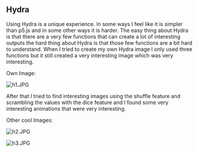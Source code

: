 ## Hydra

Using Hydra is a unique experience. In some ways I feel like it is simpler than p5.js and in some other ways it is harder. The easy thing about Hydra is that there are a very few functions that can create a lot of interesting outputs the hard thing about Hydra is that those few functions are a bit hard to understand. When I tried to create my own Hydra image I only used three functions but it still created a very interesting image which was very interesting.

Own Image: 

![h1.JPG]({{site.baseurl}}/h1.JPG)

After that I tried to find interesting images using the shuffle feature and scrambling the values with the dice feature and I found some very interesting animations that were very interesting.

Other cool Images:

![h2.JPG]({{site.baseurl}}/h2.JPG)

![h3.JPG]({{site.baseurl}}/h3.JPG)
